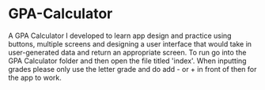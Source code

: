 # GPA-Calculator
A GPA Calculator I developed to learn app design and practice using buttons, multiple screens and designing a user interface that would take in user-generated data and return an appropriate screen. 
To run go into the GPA Calculator folder and then open the file titled 'index'. When inputting grades please only use the letter grade and do add - or + in front of then for the app to work.
